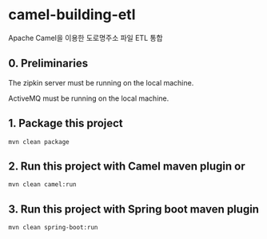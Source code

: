 # camel-building-etl
Apache Camel을 이용한 도로명주소 파일 ETL 통합

## 0. Preliminaries
The zipkin server must be running on the local machine.

ActiveMQ must be running on the local machine.

## 1. Package this project

    mvn clean package

## 2. Run this project with Camel maven plugin or

    mvn clean camel:run

## 3. Run this project with Spring boot maven plugin

    mvn clean spring-boot:run

